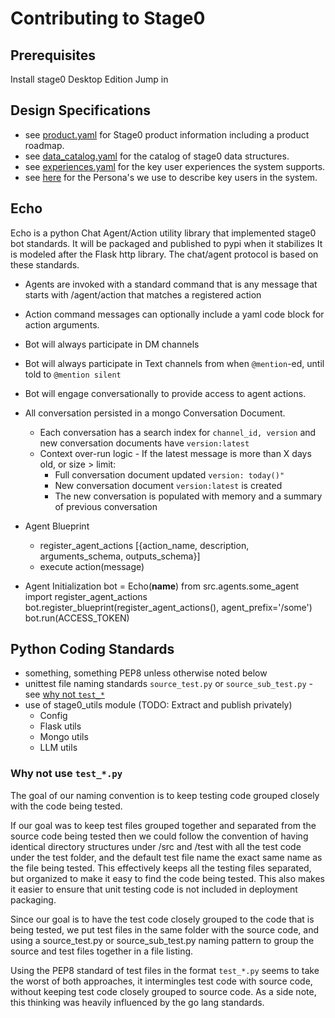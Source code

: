 # Contributing to Stage0

## Prerequisites 
Install stage0 Desktop Edition
Jump in

## Design Specifications
- see [product.yaml](./specifications/product.yaml) for Stage0 product information including a product roadmap.
- see [data_catalog.yaml](./specifications/data_catalog.yaml) for the catalog of stage0 data structures.
- see [experiences.yaml](./specifications/experiences.yaml) for the key user experiences the system supports.
- see [here](./specifications/personas.yaml) for the Persona's we use to describe key users in the system.


## Echo
Echo is a python Chat Agent/Action utility library that implemented stage0 bot standards. 
It will be packaged and published to pypi when it stabilizes
It is modeled after the Flask http library. The chat/agent protocol is based on these standards.
- Agents are invoked with a standard command that is any message that starts with /agent/action that matches a registered action
- Action command messages can optionally include a yaml code block for action arguments. 
- Bot will always participate in DM channels
- Bot will always participate in Text channels from when ``@mention``-ed, until told to ``@mention silent``
- Bot will engage conversationally to provide access to agent actions.
- All conversation persisted in a mongo Conversation Document.
    - Each conversation has a search index for ``channel_id, version`` and new conversation documents have ``version:latest``
    - Context over-run logic - If the latest message is more than X days old, or size > limit:
        - Full conversation document updated ``version: today()"`` 
        - New conversation document ``version:latest`` is created
        - The new conversation is populated with memory and a summary of previous conversation

- Agent Blueprint
    - register_agent_actions [{action_name, description, arguments_schema, outputs_schema}]
    - execute action(message)

- Agent Initialization
    bot = Echo(__name__)
    from src.agents.some_agent import register_agent_actions
    bot.register_blueprint(register_agent_actions(), agent_prefix='/some')
    bot.run(ACCESS_TOKEN)

## Python Coding Standards
- something, something PEP8 unless otherwise noted below
- unittest file naming standards ``source_test.py`` or ``source_sub_test.py`` - see [why not ``test_*``](#why-not-use-test_py)
- use of stage0_utils module (TODO: Extract and publish privately)
    - Config
    - Flask utils
    - Mongo utils
    - LLM utils

### Why not use ``test_*.py``
The goal of our naming convention is to keep testing code grouped closely with the code being tested. 

If our goal was to keep test files grouped together and separated from the source code being tested then we could follow the convention of having identical directory structures under /src and /test with all the test code under the test folder, and the default test file name the exact same name as the file being tested. This effectively keeps all the testing files separated, but organized to make it easy to find the code being tested. This also makes it easier to ensure that unit testing code is not included in deployment packaging.

Since our goal is to have the test code closely grouped to the code that is being tested, we put test files in the same folder with the source code, and using a source_test.py or source_sub_test.py naming pattern to group the source and test files together in a file listing. 

Using the PEP8 standard of test files in the format ``test_*.py`` seems to take the worst of both approaches, it intermingles test code with source code, without keeping test code closely grouped to source code. As a side note, this thinking was heavily influenced by the go lang standards. 